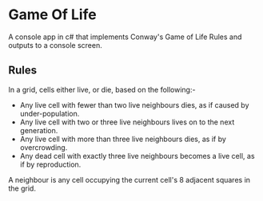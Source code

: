 Game Of Life
============
A console app in c# that implements Conway's Game of Life Rules and outputs to a
console screen.


Rules
-----
In a grid, cells either live, or die, based on the following:-
  * Any live cell with fewer than two live neighbours dies, as if caused by under-population.
  * Any live cell with two or three live neighbours lives on to the next generation.
  * Any live cell with more than three live neighbours dies, as if by overcrowding.
  * Any dead cell with exactly three live neighbours becomes a live cell, as if by reproduction.

A neighbour is any cell occupying the current cell's 8 adjacent squares in the grid.
